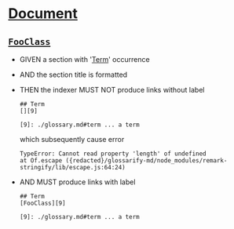 # [Document](#document)

## [`FooClass`](#fooclass)

-   GIVEN a section with '[Term][1]' occurrence

-   AND the section title is formatted

-   THEN the indexer MUST NOT produce links without label

        ## Term
        [][9]

        [9]: ./glossary.md#term ... a term

      which subsequently cause error

        TypeError: Cannot read property 'length' of undefined
        at Of.escape ({redacted}/glossarify-md/node_modules/remark-stringify/lib/escape.js:64:24)

-   AND MUST produce links with label

        ## Term
        [FooClass][9]

        [9]: ./glossary.md#term ... a term

[1]: ./glossary.md#term "...a term"
